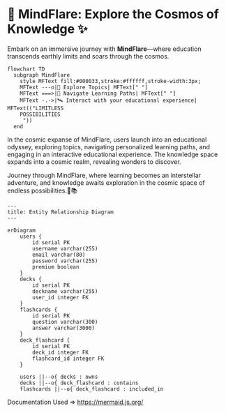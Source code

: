 # 🚀 MindFlare: Explore the Cosmos of Knowledge ✨

Embark on an immersive journey with **MindFlare**—where education transcends earthly limits and soars through the cosmos.

```mermaid
flowchart TD
  subgraph MindFlare
    style MFText fill:#000033,stroke:#ffffff,stroke-width:3px;
    MFText ---o|🌌 Explore Topics| MFText[" "]
    MFText ===>|🚀 Navigate Learning Paths| MFText[" "]
    MFText -.->|🛰️ Interact with your educational experience| MFText(("LIMITLESS
    POSSIBILITIES
     "))
  end
```

In the cosmic expanse of MindFlare, users launch into an educational odyssey, exploring topics, navigating personalized learning paths, and engaging in an interactive educational experience. The knowledge space expands into a cosmic realm, revealing wonders to discover.

Journey through MindFlare, where learning becomes an interstellar adventure, and knowledge awaits exploration in the cosmic space of endless possibilities.🌌📚

```mermaid
---
title: Entity Relationship Diagram
---

erDiagram
    users {
        id serial PK
        username varchar(255)
        email varchar(80)
        password varchar(255)
        premium boolean
    }
    decks {
        id serial PK
        deckname varchar(255)
        user_id integer FK
    }
    flashcards {
        id serial PK
        question varchar(300)
        answer varchar(3000)
    }
    deck_flashcard {
        id serial PK
        deck_id integer FK
        flashcard_id integer FK
    }

    users ||--o{ decks : owns
    decks ||--o{ deck_flashcard : contains
    flashcards ||--o{ deck_flashcard : included_in
```

Documentation Used => https://mermaid.js.org/